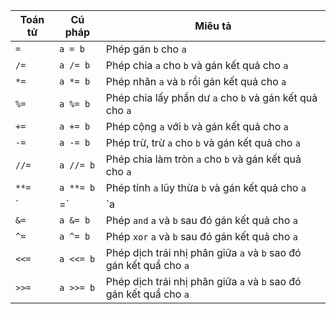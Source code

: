 | Toán tử | Cú pháp | Miêu tả |
|---------|----------|--------|
| `=` | `a = b` | Phép gán `b` cho `a` |
| `/=` | `a /= b` | Phép chia `a` cho `b` và gán kết quả cho `a` |
| `*=` | `a *= b` | Phép nhân `a` và `b` rồi gán kết quả cho `a` |
| `%=` | `a %= b` | Phép chia lấy phần dư `a` cho `b` và gán kết quả cho `a` |
| `+=` | `a += b` | Phép cộng `a` với `b` và gán kết quả cho `a` |
| `-=` | `a -= b` | Phép trừ, trừ `a` cho `b` và gán kết quả cho `a` |
| `//=` | `a //= b` | Phép chia làm tròn `a` cho `b` và gán kết quả cho `a` |
| `**=` | `a **= b` | Phép tính `a` lũy thừa `b` và gán kết quả cho `a` |
| `|=` | `a |= b` | Phép `or` `a` và `b` sau đó gán kết quả cho `a` |
| `&=` | `a &= b` | Phép `and` `a` và `b` sau đó gán kết quả cho `a` |
| `^=` | `a ^= b` | Phép `xor` `a` và `b` sau đó gán kết quả cho `a` |
| `<<=` | `a <<= b` | Phép dịch trái nhị phân giữa `a` và `b` sao đó gán kết quẩ cho `a` |
| `>>=` | `a >>= b` | Phép dịch trái nhị phân giữa `a` và `b` sao đó gán kết quẩ cho `a` |
